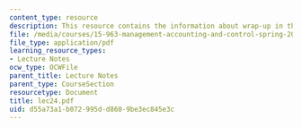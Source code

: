 ```yaml
---
content_type: resource
description: This resource contains the information about wrap-up in this course.
file: /media/courses/15-963-management-accounting-and-control-spring-2007/d55a73a1b072995dd8609be3ec845e3c_lec24.pdf
file_type: application/pdf
learning_resource_types:
- Lecture Notes
ocw_type: OCWFile
parent_title: Lecture Notes
parent_type: CourseSection
resourcetype: Document
title: lec24.pdf
uid: d55a73a1-b072-995d-d860-9be3ec845e3c
---
```


